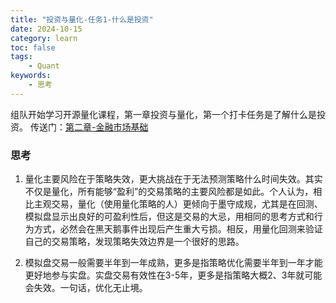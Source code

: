 ```yaml
---
title: "投资与量化-任务1-什么是投资"
date: 2024-10-15
category: learn
toc: false
tags:
    - Quant
keywords:
    - 思考
---
```


组队开始学习开源量化课程，第一章投资与量化，第一个打卡任务是了解什么是投资。
传送门：[第二章-金融市场基础](https://datawhalechina.github.io/whale-quant/#/./ch01_%E6%8A%95%E8%B5%84%E4%B8%8E%E9%87%8F%E5%8C%96%E6%8A%95%E8%B5%84/ch01_%E6%8A%95%E8%B5%84%E4%B8%8E%E9%87%8F%E5%8C%96%E6%8A%95%E8%B5%84)

### 思考
1. 量化主要风险在于策略失效，更大挑战在于无法预测策略什么时间失效。其实不仅是量化，所有能够“盈利”的交易策略的主要风险都是如此。个人认为，相比主观交易，量化（使用量化策略的人）更倾向于墨守成规，尤其是在回测、模拟盘显示出良好的可盈利性后，但这是交易的大忌，用相同的思考方式和行为方式，必然会在黑天鹅事件出现后产生重大亏损。相反，用量化回测来验证自己的交易策略，发现策略失效边界是一个很好的思路。

2. 模拟盘交易一般需要半年到一年成熟，更多是指策略优化需要半年到一年才能更好地参与实盘。实盘交易有效性在3-5年，更多是指策略大概2、3年就可能会失效。一句话，优化无止境。